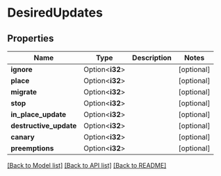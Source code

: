 # DesiredUpdates

## Properties

Name | Type | Description | Notes
------------ | ------------- | ------------- | -------------
**ignore** | Option<**i32**> |  | [optional]
**place** | Option<**i32**> |  | [optional]
**migrate** | Option<**i32**> |  | [optional]
**stop** | Option<**i32**> |  | [optional]
**in_place_update** | Option<**i32**> |  | [optional]
**destructive_update** | Option<**i32**> |  | [optional]
**canary** | Option<**i32**> |  | [optional]
**preemptions** | Option<**i32**> |  | [optional]

[[Back to Model list]](../README.md#documentation-for-models) [[Back to API list]](../README.md#documentation-for-api-endpoints) [[Back to README]](../README.md)


